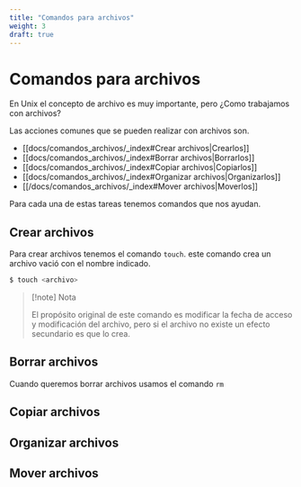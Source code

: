 ```yaml
---
title: "Comandos para archivos"
weight: 3
draft: true
---
```

# Comandos para archivos
En Unix el concepto de archivo es muy importante, pero ¿Como trabajamos con archivos?

Las acciones comunes que se pueden realizar con archivos son.
* [[docs/comandos_archivos/_index#Crear archivos|Crearlos]]
* [[docs/comandos_archivos/_index#Borrar archivos|Borrarlos]]
* [[docs/comandos_archivos/_index#Copiar archivos|Copiarlos]]
* [[docs/comandos_archivos/_index#Organizar archivos|Organizarlos]]
* [[/docs/comandos_archivos/_index#Mover archivos|Moverlos]]

Para cada una de estas tareas tenemos comandos que nos ayudan.

## Crear archivos 
Para crear archivos tenemos el comando `touch`. este comando crea un archivo vació con el nombre indicado.

``` bash
$ touch <archivo>
```

>[!note] Nota
>
>El propósito original de este comando es modificar la fecha de acceso y modificación del archivo, pero si el archivo no existe un efecto secundario es que lo crea.

## Borrar archivos
Cuando queremos borrar archivos usamos el comando `rm`

## Copiar archivos

## Organizar archivos

## Mover archivos
